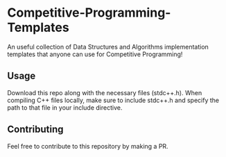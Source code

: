 # Competitive-Programming-Templates
An useful collection of Data Structures and Algorithms implementation templates that anyone can use for Competitive Programming!

## Usage
Download this repo along with the necessary files (stdc++.h). When compiling C++ files locally, make sure to include stdc++.h and specify the path to that file in your include directive.

## Contributing
Feel free to contribute to this repository by making a PR.


